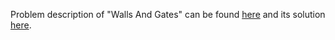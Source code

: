 Problem description of "Walls And Gates" can be found [here](https://leetcode.com/problems/walls-and-gates/description/) and its solution [here](https://github.com/aurimas13/LeetCode-HackerRank-MAANG/blob/main/LeetCode/Python%20Solutions/Wildcard%20Matching/wildcard.py).